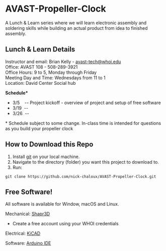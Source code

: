 # AVAST-Propeller-Clock
A Lunch &amp; Learn series where we will learn electronic assembly and soldering skills while building an actual product from idea to finished assembly.

## Lunch &amp; Learn Details
Instructor and email: Brian Kelly - avast-tech@whoi.edu\
Office: AVAST 108 - 508-289-3921\
Office Hours: 9 to 5, Monday through Friday\
Meeting Day and Time: Wednesdays from 11 to 1\
Location: David Center Social hub

**Schedule\***
* 3/5&nbsp;&nbsp;&nbsp;&nbsp;-- Project kickoff - overview of project and setup of free software
* 3/19&nbsp;&nbsp;--
* 3/26&nbsp;&nbsp;--

\* Schedule subject to some change. In-class time is intended for questions as you build your propeller clock

## How to Download this Repo
1. Install [git](https://git-scm.com/book/en/v2/Getting-Started-Installing-Git) on your local machine.
2. Navigate to the directory (folder) you want this project to download to.
3. Run:
```
git clone https://github.com/nick-chaloux/AVAST-Propeller-Clock.git
```

## Free Software!
All software is available for Window, macOS and Linux.

Mechanical: [Shapr3D](https://www.shapr3d.com/product/3d-modeling)
- Create a free account using your WHOI credentials

Electrical: [KiCAD](https://www.kicad.org/download/)

Software: [Arduino IDE](https://www.arduino.cc/en/software)

